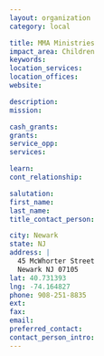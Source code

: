 ```yaml
---
layout: organization
category: local

title: MMA Ministries
impact_area: Children
keywords: 
location_services: 
location_offices: 
website: 

description: 
mission: 

cash_grants: 
grants: 
service_opp: 
services: 

learn: 
cont_relationship: 

salutation: 
first_name: 
last_name: 
title_contact_person: 

city: Newark
state: NJ
address: |
  45 McWhorter Street  
  Newark NJ 07105
lat: 40.731393
lng: -74.164827
phone: 908-251-8835
ext: 
fax: 
email: 
preferred_contact: 
contact_person_intro: 
---
```

